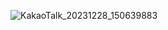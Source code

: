 ![KakaoTalk_20231228_150639883](https://github.com/doong2imdang/youngs-bakery/assets/124869695/691bd61d-f915-44c5-8100-f73b3189bc9e)
